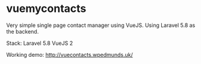 # vuemycontacts

Very simple single page contact manager using VueJS. Using Laravel 5.8 as the backend.

Stack:
Laravel 5.8
VueJS 2

Working demo: http://vuecontacts.wpedmunds.uk/
